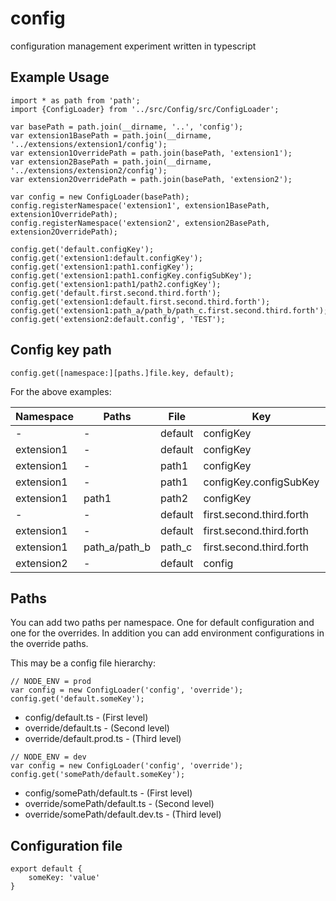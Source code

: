 # config
configuration management experiment written in typescript

## Example Usage
```
import * as path from 'path';
import {ConfigLoader} from '../src/Config/src/ConfigLoader';

var basePath = path.join(__dirname, '..', 'config');
var extension1BasePath = path.join(__dirname, '../extensions/extension1/config');
var extension1OverridePath = path.join(basePath, 'extension1');
var extension2BasePath = path.join(__dirname, '../extensions/extension2/config');
var extension2OverridePath = path.join(basePath, 'extension2');

var config = new ConfigLoader(basePath);
config.registerNamespace('extension1', extension1BasePath, extension1OverridePath);
config.registerNamespace('extension2', extension2BasePath, extension2OverridePath);

config.get('default.configKey');
config.get('extension1:default.configKey');
config.get('extension1:path1.configKey');
config.get('extension1:path1.configKey.configSubKey');
config.get('extension1:path1/path2.configKey');
config.get('default.first.second.third.forth');
config.get('extension1:default.first.second.third.forth');
config.get('extension1:path_a/path_b/path_c.first.second.third.forth');
config.get('extension2:default.config', 'TEST');
```

## Config key path
```
config.get([namespace:][paths.]file.key, default);
```

For the above examples:


| Namespace  | Paths         | File    | Key                       | Default |
|------------|---------------|---------|---------------------------|---------|
| -          | -             | default | configKey                 | -       |
| extension1 | -             | default | configKey                 | -       |
| extension1 | -             | path1   | configKey                 | -       |
| extension1 | -             | path1   | configKey.configSubKey    | -       |
| extension1 | path1         | path2   | configKey                 | -       |
|  -         | -             | default | first.second.third.forth  | -       |
| extension1 | -             | default | first.second.third.forth  | -       |
| extension1 | path_a/path_b | path_c  | first.second.third.forth  | -       |
| extension2 | -             | default | config                    | TEST    |

## Paths
You can add two paths per namespace. One for default configuration and one for the overrides. In addition you can add environment configurations in the override paths.

This may be a config file hierarchy:

```
// NODE_ENV = prod
var config = new ConfigLoader('config', 'override');
config.get('default.someKey');
```

- config/default.ts - (First level)
- override/default.ts - (Second level)
- override/default.prod.ts - (Third level)

```
// NODE_ENV = dev
var config = new ConfigLoader('config', 'override');
config.get('somePath/default.someKey');
```

- config/somePath/default.ts - (First level)
- override/somePath/default.ts - (Second level)
- override/somePath/default.dev.ts - (Third level)

## Configuration file
```
export default {
	someKey: 'value'
}
```
